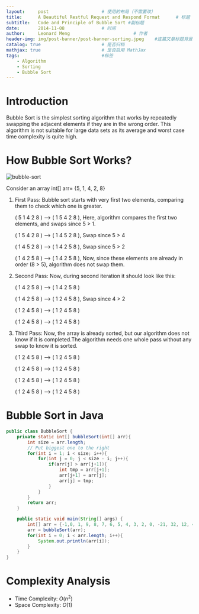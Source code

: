 ```yaml
---
layout:     post   				    # 使用的布局（不需要改）
title:      A Beautiful Restful Request and Respond Format   	# 标题 
subtitle:   Code and Principle of Bubble Sort #副标题
date:       2014-11-08 				# 时间
author:     Leonard Meng						# 作者
header-img: img/post-banner/post-banner-sorting.jpeg 	#这篇文章标题背景图片
catalog: true 						# 是否归档
mathjax: true                       # 是否启用 MathJax
tags:								#标签
    - Algorithm
    - Sorting
    - Bubble Sort
---
```


# Introduction

Bubble Sort is the simplest sorting algorithm that works by repeatedly swapping the adjacent elements if they are in the wrong order. This algorithm is not suitable for large data sets as its average and worst case time complexity is quite high.

# How Bubble Sort Works?

![bubble-sort](https://www.menglingjun.com/img/in-post/bubble-sort-animation2.gif)

Consider an array int[] arr= {5, 1, 4, 2, 8}

1. First Pass: Bubble sort starts with very first two elements, comparing them to check which one is greater.

    ( 5 1 4 2 8 ) –> ( 1 5 4 2 8 ), Here, algorithm compares the first two elements, and swaps since 5 > 1.
    
    ( 1 5 4 2 8 ) –>  ( 1 4 5 2 8 ), Swap since 5 > 4
    
    ( 1 4 5 2 8 ) –>  ( 1 4 2 5 8 ), Swap since 5 > 2
    
    ( 1 4 2 5 8 ) –> ( 1 4 2 5 8 ), Now, since these elements are already in order (8 > 5), algorithm does not swap them.
2. Second Pass: Now, during second iteration it should look like this:

    ( 1 4 2 5 8 ) –> ( 1 4 2 5 8 ) 
    
    ( 1 4 2 5 8 ) –> ( 1 2 4 5 8 ), Swap since 4 > 2 
    
    ( 1 2 4 5 8 ) –> ( 1 2 4 5 8 )
    
    ( 1 2 4 5 8 ) –>  ( 1 2 4 5 8 ) 
3. Third Pass: Now, the array is already sorted, but our algorithm does not know if it is completed.The algorithm needs one whole pass without any swap to know it is sorted.

    ( 1 2 4 5 8 ) –> ( 1 2 4 5 8 )
    
    ( 1 2 4 5 8 ) –> ( 1 2 4 5 8 ) 
    
    ( 1 2 4 5 8 ) –> ( 1 2 4 5 8 )
    
    ( 1 2 4 5 8 ) –> ( 1 2 4 5 8 ) 

# Bubble Sort in Java

```java
public class BubbleSort {
    private static int[] bubbleSort(int[] arr){
        int size = arr.length;
        // Put biggest one to the right
        for(int i = 1; i < size; i++){
            for(int j = 0; j < size - i; j++){
                if(arr[j] > arr[j+1]){
                    int tmp = arr[j+1];
                    arr[j+1] = arr[j];
                    arr[j] = tmp;
                }
            }
        }
        return arr;
    }

    public static void main(String[] args) {
        int[] arr = {-1,0, 1, 9, 8, 7, 6, 5, 4, 3, 2, 0, -21, 32, 12, 4, 6, 8, 23,23};
        arr = bubbleSort(arr);
        for(int i = 0; i < arr.length; i++){
            System.out.println(arr[i]);
        }
    }
}

```

# Complexity Analysis
- Time Complexity: $O(n^2)$
- Space Complexity: $O(1)$
